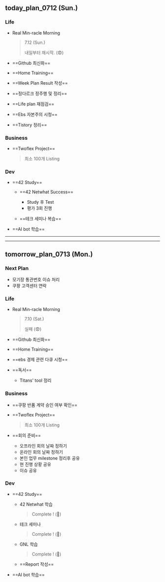 ## today_plan_0712 (Sun.)



### Life

- Real Min-racle Morning  

  > 7.12 (Sun.) 
  >
  > 내일부터 재시작. (😨)

- ==Github 최신화==

- ==Home Training==

- ==Week Plan Result 작성==

- ==정다르크 정주행 및 정리==

- ==Life plan 재점검==

- ==Ebs 자본주의 시청==

- ==Tistory 정리==

  

### Business

- ==Twoflex Project==

  > 최소 100개 Listing




### Dev

- ==42 Study==

  - ==42 Netwhat Success==

    - Study 후 Test
    - 평가 3회 진행

  - ==테크 세미나 복습==

  

  
- ==AI bot 학습==





----

---





## tomorrow_plan_0713 (Mon.)



### Next Plan



- 모기장 통관번호 이슈 처리
- 쿠팡 고객센터 연락



### Life

- Real Min-racle Morning  

  > 7.10 (Sat.) 
  >
  > 실패 (😨)

- ==Github 최신화==

- ==Home Training==

- ==ebs 경제 관련 다큐 시청==

- ==독서==

  - Titans' tool 정리

  

### Business



- ==쿠팡 반품 계약 승인 여부 확인==

- ==Twoflex Project==

  > 최소 100개 Listing



- ==회의 준비==
  - 오프라인 회의 날짜 정하기
  - 온라인 회의 날짜 정하기
  - 본인 업무 milestone 정리후 공유
  - 현 진행 상황 공유
  - 이슈 공유



### Dev

- ==42 Study==

  - 42 Netwhat 학습

    > Complete ! (🐥)

  - 테크 세미나

    > Complete ! (🐥)

  - GNL 학습

    > Complete ! (🐥)

  - ==Report 작성==

  

- ==AI bot 학습==